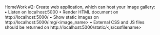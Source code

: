 HomeWork #2: Create web application, which can host your image gallery:
• Listen on localhost:5000
• Render HTML document on http://localhost:5000/
• Show static images on http://localhost:5000/img/<image_name>
• External CSS and JS files should be returned on http://localhost:5000/static/<js/cssfilename>
